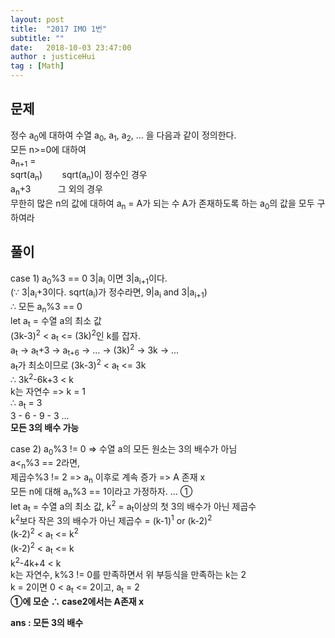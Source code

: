 ```yaml
---
layout: post
title:  "2017 IMO 1번"
subtitle: ""
date:   2018-10-03 23:47:00
author : justiceHui
tag : [Math]
---
```


문제
------
정수 a<sub>0</sub>에 대하여 수열 a<sub>0</sub>, a<sub>1</sub>, a<sub>2</sub>, ... 을 다음과 같이 정의한다.<br>
모든 n>=0에 대하여<br>
a<sub>n+1</sub> =<br>
sqrt(a<sub>n</sub>)&nbsp;&nbsp;&nbsp;&nbsp;&nbsp;&nbsp;&nbsp;&nbsp;sqrt(a<sub>n</sub>)이 정수인 경우<br>
a<sub>n</sub>+3&nbsp;&nbsp;&nbsp;&nbsp;&nbsp;&nbsp;&nbsp;&nbsp;&nbsp;&nbsp;&nbsp;그 외의 경우<br>
무한히 많은 n의 값에 대하여 a<sub>n</sub> = A가 되는 수 A가 존재하도록 하는 a<sub>0</sub>의 값을 모두 구하여라

풀이
------
case 1) a<sub>0</sub>%3 == 0
3|a<sub>i</sub> 이면 3|a<sub>i+1</sub>이다.<br>
(∵ 3|a<sub>i</sub>+3이다. sqrt(a<sub>i</sub>)가 정수라면, 9|a<sub>i</sub> and 3|a<sub>i+1</sub>)<br>
∴ 모든 a<sub>n</sub>%3 == 0<br>
let a<sub>t</sub> = 수열 a의 최소 값<br>
(3k-3)<sup>2</sup> < a<sub>t</sub> <= (3k)<sup>2</sup>인 k를 잡자.<br>
a<sub>t</sub> -&gt; a<sub>t</sub>+3 -&gt; a<sub>t+6</sub> -&gt; ... -&gt; (3k)<sup>2</sup> -&gt; 3k -&gt; ...<br>
a<sub>t</sub>가 최소이므로 (3k-3)<sup>2</sup> < a<sub>t</sub> <= 3k<br>
∴ 3k<sup>2</sup>-6k+3 < k<br>
k는 자연수 => k = 1<br>
∴ a<sub>t</sub> = 3<br>
3 - 6 - 9 - 3 ...<br>
<b>모든 3의 배수 가능</b>

case 2) a<sub>0</sub>%3 != 0
=> 수열 a의 모든 원소는 3의 배수가 아님<br>
a<<sub>n</sub>%3 == 2라면,<br>
제곱수%3 != 2 => a<sub>n</sub> 이후로 계속 증가 => A 존재 x<br>
모든 n에 대해 a<sub>n</sub>%3 == 1이라고 가정하자. ... ①<br>
let a<sub>t</sub> = 수열 a의 최소 값, k<sup>2</sup> = a<sub>t</sub>이상의 첫 3의 배수가 아닌 제곱수<br>
k<sup>2</sup>보다 작은 3의 배수가 아닌 제곱수 = (k-1)<sup>1</sup> or (k-2)<sup>2</sup><br>
(k-2)<sup>2</sup> < a<sub>t</sub> <= k<sup>2</sup><br>
(k-2)<sup>2</sup> < a<sub>t</sub> <= k<br>
k<sup>2</sup>-4k+4 < k<br>
k는 자연수, k%3 != 0를 만족하면서 위 부등식을 만족하는 k는 2<br>
k = 2이면 0 < a<sub>t</sub> <= 2이고, a<sub>t</sub> = 2<br>
<b>①에 모순 ∴ case2에서는 A존재 x</b>

<b>ans : 모든 3의 배수</b>
